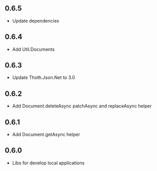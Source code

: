 ## 0.6.5
* Update dependencies

## 0.6.4
* Add Util.Documents

## 0.6.3
* Update Thoth.Json.Net to 3.0

## 0.6.2
* Add Document.deleteAsync patchAsync and replaceAsync helper

## 0.6.1
* Add Document.getAsync helper

## 0.6.0
* Libs for develop local applications